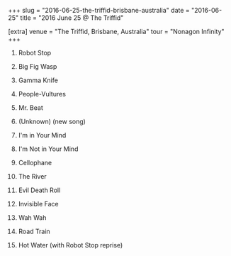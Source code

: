 +++
slug = "2016-06-25-the-triffid-brisbane-australia"
date = "2016-06-25"
title = "2016 June 25 @ The Triffid"

[extra]
venue = "The Triffid, Brisbane, Australia"
tour = "Nonagon Infinity"
+++


 1. Robot Stop

 2. Big Fig Wasp

 3. Gamma Knife

 4. People-Vultures

 5. Mr. Beat

 6. (Unknown)
    (new song)
 7. I'm in Your Mind

 8. I'm Not in Your Mind

 9. Cellophane

10. The River

11. Evil Death Roll

12. Invisible Face

13. Wah Wah

14. Road Train

15. Hot Water
    (with Robot Stop reprise)



